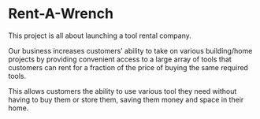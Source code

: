# Rent-A-Wrench

This project is all about launching a tool rental company.

Our business increases customers’ ability to take on various building/home projects by providing convenient access to a large array of tools that customers can rent for a fraction of the price of buying the same required tools. 

This allows customers the ability to use various tool they need without having to buy them or store them, saving them money and space in their home.
